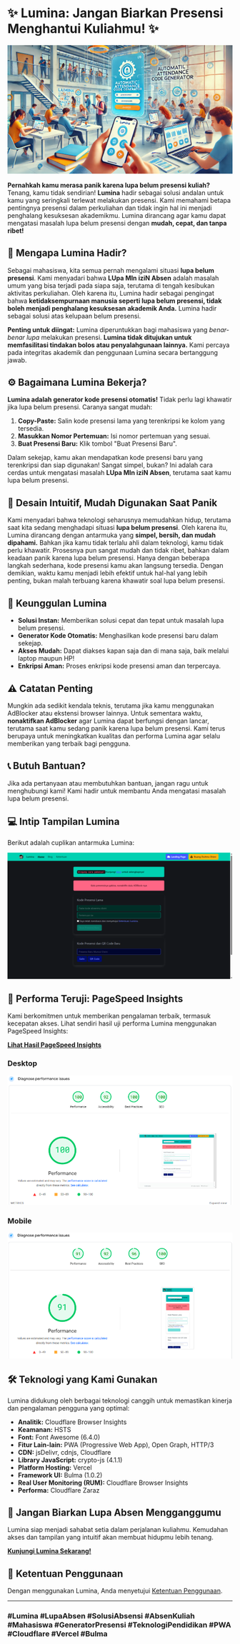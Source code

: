 # ✨ Lumina: Jangan Biarkan Presensi Menghantui Kuliahmu! ✨

[![Lumina](staticfiles/img/lumina-16-9.webp)](https://lupa-presensi.vercel.app/)

**Pernahkah kamu merasa panik karena lupa belum presensi kuliah?** Tenang, kamu tidak sendirian! **Lumina** hadir sebagai solusi andalan untuk kamu yang seringkali terlewat melakukan presensi. Kami memahami betapa pentingnya presensi dalam perkuliahan dan tidak ingin hal ini menjadi penghalang kesuksesan akademikmu. Lumina dirancang agar kamu dapat mengatasi masalah lupa belum presensi dengan **mudah, cepat, dan tanpa ribet!**

## 🤔 Mengapa Lumina Hadir?

Sebagai mahasiswa, kita semua pernah mengalami situasi **lupa belum presensi**. Kami menyadari bahwa **LUpa MIn iziN Absen** adalah masalah umum yang bisa terjadi pada siapa saja, terutama di tengah kesibukan aktivitas perkuliahan. Oleh karena itu, Lumina hadir sebagai pengingat bahwa **ketidaksempurnaan manusia seperti lupa belum presensi, tidak boleh menjadi penghalang kesuksesan akademik Anda.** Lumina hadir sebagai solusi atas kelupaan belum presensi.

**Penting untuk diingat:** Lumina diperuntukkan bagi mahasiswa yang *benar-benar lupa* melakukan presensi. **Lumina tidak ditujukan untuk memfasilitasi tindakan bolos atau penyalahgunaan lainnya.** Kami percaya pada integritas akademik dan penggunaan Lumina secara bertanggung jawab.

## ⚙️ Bagaimana Lumina Bekerja?

**Lumina adalah generator kode presensi otomatis!** Tidak perlu lagi khawatir jika lupa belum presensi. Caranya sangat mudah:

1. **Copy-Paste:** Salin kode presensi lama yang terenkripsi ke kolom yang tersedia.
2. **Masukkan Nomor Pertemuan:** Isi nomor pertemuan yang sesuai.
3. **Buat Presensi Baru:** Klik tombol "Buat Presensi Baru".

Dalam sekejap, kamu akan mendapatkan kode presensi baru yang terenkripsi dan siap digunakan! Sangat simpel, bukan? Ini adalah cara cerdas untuk mengatasi masalah **LUpa MIn iziN Absen**, terutama saat kamu lupa belum presensi.

## 💫 Desain Intuitif, Mudah Digunakan Saat Panik

Kami menyadari bahwa teknologi seharusnya memudahkan hidup, terutama saat kita sedang menghadapi situasi **lupa belum presensi**. Oleh karena itu, Lumina dirancang dengan antarmuka yang **simpel, bersih, dan mudah dipahami.** Bahkan jika kamu tidak terlalu ahli dalam teknologi, kamu tidak perlu khawatir. Prosesnya pun sangat mudah dan tidak ribet, bahkan dalam keadaan panik karena lupa belum presensi. Hanya dengan beberapa langkah sederhana, kode presensi kamu akan langsung tersedia. Dengan demikian, waktu kamu menjadi lebih efektif untuk hal-hal yang lebih penting, bukan malah terbuang karena khawatir soal lupa belum presensi.

## 🚀 Keunggulan Lumina

- **Solusi Instan:** Memberikan solusi cepat dan tepat untuk masalah lupa belum presensi.
- **Generator Kode Otomatis:** Menghasilkan kode presensi baru dalam sekejap.
- **Akses Mudah:** Dapat diakses kapan saja dan di mana saja, baik melalui laptop maupun HP!
- **Enkripsi Aman:** Proses enkripsi kode presensi aman dan terpercaya.

## ⚠️ Catatan Penting

Mungkin ada sedikit kendala teknis, terutama jika kamu menggunakan AdBlocker atau ekstensi browser lainnya. Untuk sementara waktu, **nonaktifkan AdBlocker** agar Lumina dapat berfungsi dengan lancar, terutama saat kamu sedang panik karena lupa belum presensi. Kami terus berupaya untuk meningkatkan kualitas dan performa Lumina agar selalu memberikan yang terbaik bagi pengguna.

## 📞 Butuh Bantuan?

Jika ada pertanyaan atau membutuhkan bantuan, jangan ragu untuk menghubungi kami! Kami hadir untuk membantu Anda mengatasi masalah lupa belum presensi.

## 💻 Intip Tampilan Lumina

Berikut adalah cuplikan antarmuka Lumina:

![Lumina Interface](public/Lumina.png)

## 🚀 Performa Teruji: PageSpeed Insights

Kami berkomitmen untuk memberikan pengalaman terbaik, termasuk kecepatan akses. Lihat sendiri hasil uji performa Lumina menggunakan PageSpeed Insights:

**[Lihat Hasil PageSpeed Insights](https://pagespeed.web.dev/analysis/https-lumina-ridwaanhall-me/wxlbbi2myv)**

### Desktop

![PageSpeed Insights Desktop](public/PageSpeed-Insights-desktop.png)

### Mobile

![PageSpeed Insights Mobile](public/PageSpeed-Insights-mobile.png)

## 🛠️ Teknologi yang Kami Gunakan

Lumina didukung oleh berbagai teknologi canggih untuk memastikan kinerja dan pengalaman pengguna yang optimal:

- **Analitik:** Cloudflare Browser Insights
- **Keamanan:** HSTS
- **Font:** Font Awesome (6.4.0)
- **Fitur Lain-lain:** PWA (Progressive Web App), Open Graph, HTTP/3
- **CDN:** jsDelivr, cdnjs, Cloudflare
- **Library JavaScript:** crypto-js (4.1.1)
- **Platform Hosting:** Vercel
- **Framework UI:** Bulma (1.0.2)
- **Real User Monitoring (RUM):** Cloudflare Browser Insights
- **Performa:** Cloudflare Zaraz

## 🚀 Jangan Biarkan Lupa Absen Mengganggumu

Lumina siap menjadi sahabat setia dalam perjalanan kuliahmu. Kemudahan akses dan tampilan yang intuitif akan membuat hidupmu lebih tenang.

[**Kunjungi Lumina Sekarang!**](https://lupa-presensi.vercel.app/)

## 📄 Ketentuan Penggunaan

Dengan menggunakan Lumina, Anda menyetujui [Ketentuan Penggunaan](https://lupa-presensi.vercel.app/terms/).

---

### #Lumina #LupaAbsen #SolusiAbsensi #AbsenKuliah #Mahasiswa #GeneratorPresensi #TeknologiPendidikan #PWA #Cloudflare #Vercel #Bulma

